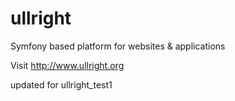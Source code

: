 ullright
========

Symfony based platform for websites &amp; applications

Visit http://www.ullright.org

updated for ullright_test1